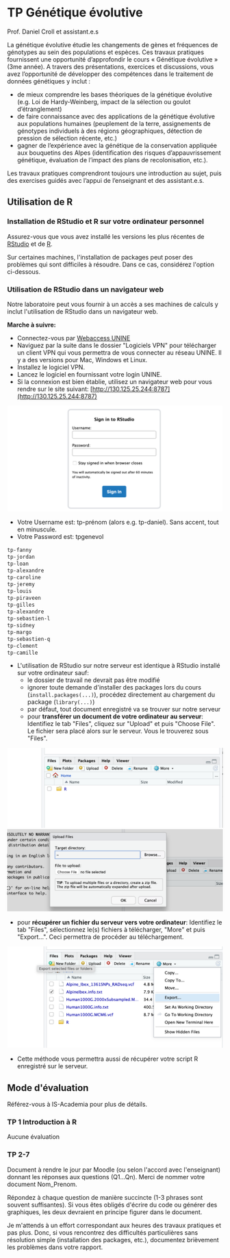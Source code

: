 # TP Génétique évolutive

Prof. Daniel Croll et assistant.e.s

La génétique évolutive étudie les changements de gènes et fréquences de génotypes au sein des populations et espèces. Ces travaux pratiques fournissent une opportunité d’approfondir le cours « Génétique évolutive » (3me année). A travers des présentations, exercices et discussions, vous avez l’opportunité de développer des compétences dans le traitement de données génétiques y inclut :
- de mieux comprendre les bases théoriques de la génétique évolutive (e.g. Loi de Hardy-Weinberg, impact de la sélection ou goulot d’étranglement)
- de faire connaissance avec des applications de la génétique évolutive aux populations humaines (peuplement de la terre, assignements de génotypes individuels à des régions géographiques, détection de pression de sélection récente, etc.)
- gagner de l’expérience avec la génétique de la conservation appliquée aux bouquetins des Alpes (identification des risques d’appauvrissement génétique, évaluation de l’impact des plans de recolonisation, etc.).

Les travaux pratiques comprendront toujours une introduction au sujet, puis des exercises guidés avec l’appui de l’enseignant et des assistant.e.s.


## Utilisation de R

### Installation de RStudio et R sur votre ordinateur personnel

Assurez-vous que vous avez installé les versions les plus récentes de [RStudio](https://rstudio.com/products/rstudio/download) et de [R](https://stat.ethz.ch/CRAN/).

Sur certaines machines, l'installation de packages peut poser des problèmes qui sont difficiles à résoudre. Dans ce cas, considérez l'option ci-dessous.

### Utilisation de RStudio dans un navigateur web

Notre laboratoire peut vous fournir à un accès a ses machines de calculs y inclut l'utilisation de RStudio dans un navigateur web.

**Marche à suivre:**  
- Connectez-vous par [Webaccess UNINE](https://webaccess.unine.ch)  
- Naviguez par la suite dans le dossier "Logiciels VPN" pour télécharger un client VPN qui vous permettra de vous connecter au réseau UNINE. Il y a des versions pour Mac, Windows et Linux.  
- Installez le logiciel VPN.  
- Lancez le logiciel en fournissant votre login UNINE.  
- Si la connexion est bien établie, utilisez un navigateur web pour vous rendre sur le site suivant: [http://130.125.25.244:8787](http://130.125.25.244:8787)  

![](./images/image_1.png)

- Votre Username est: tp-prénom (alors e.g. tp-daniel). Sans accent, tout en minuscule. 
- Votre Password est: tpgenevol   

```
tp-fanny
tp-jordan
tp-loan
tp-alexandre
tp-caroline
tp-jeremy
tp-louis
tp-piraveen
tp-gilles
tp-alexandre
tp-sebastien-l
tp-sidney
tp-margo
tp-sebastien-q
tp-clement
tp-camille
```

- L'utilisation de RStudio sur notre serveur est identique à RStudio installé sur votre ordinateur sauf:
  - le dossier de travail ne devrait pas être modifié
  - ignorer toute demande d'installer des packages lors du cours (`install.packages(...)`), procédez directement au chargement du package (`library(...)`)
  - par défaut, tout document enregistré va se trouver sur notre serveur
  - pour **transférer un document de votre ordinateur au serveur**: Identifiez le tab "Files", cliquez sur "Upload" et puis "Choose File". Le fichier sera placé alors sur le serveur. Vous le trouverez sous "Files".

![](./images/image_2.png)  
![](./images/image_3.png)  

  - pour **récupérer un fichier du serveur vers votre ordinateur**: Identifiez le tab "Files", sélectionnez le(s) fichiers à télécharger, "More" et puis "Export...". Ceci permettra de procéder au téléchargement.

![](./images/image_4.png)  

  - Cette méthode vous permettra aussi de récupérer votre script R enregistré sur le serveur.
  
  	
## Mode d'évaluation

Référez-vous à IS-Academia pour plus de détails.

### TP 1 Introduction à R

Aucune évaluation

### TP 2-7

Document à rendre le jour par Moodle (ou selon l'accord avec l'enseignant) donnant les réponses aux questions (Q1...Qn). Merci de nommer votre document Nom_Prenom.

Répondez à chaque question de manière succincte (1-3 phrases sont souvent suffisantes). Si vous êtes obligés d'écrire du code ou générer des graphiques, les deux devraient en principe figurer dans le document.

Je m'attends à un effort correspondant aux heures des travaux pratiques et pas plus. Donc, si vous rencontrez des difficultés particulières sans résolution simple (installation des packages, etc.), documentez brièvement les problèmes dans votre rapport.
